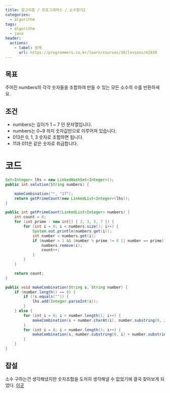 ```yaml
---
title: 알고리즘 / 프로그래머스 / 소수찾기2
categories: 
  - algorithm
tags: 
  - algorithm
  - java
header:  
  actions:
    - label: 문제
      url: https://programmers.co.kr/learn/courses/30/lessons/42839
---
```

## 목표
주어진 numbers의 각각 숫자들을 조합하여 만들 수 있는 모든 소수의 수를 반환하세요.
 
## 조건
-  numbers는 길이가 1 ~ 7 인 문자열입니다.
-  numbers는 0~9 까지 숫자값만으로 이루어져 있습니다.
-  013은 0, 1, 3 숫자로 조합하면 됩니다.
-  11과 011은 같은 숫자로 취급합니다.

# 코드
```java
Set<Integer> lhs = new LinkedHashSet<Integer>();
public int solution(String numbers) {

    makeCombination("", "17");
    return getPrimeCount(new LinkedList<Integer>(lhs));
}

public int getPrimeCount(LinkedList<Integer> numbers) {
    int count = 0;
    for (int prime : new int[] { 2, 3, 5, 7 }) {
        for (int i = 0; i < numbers.size(); i++) {
            System.out.println(numbers.get(i));
            int number = numbers.get(i);
            if (number > 1 && (number % prime != 0 || number == prime)) {
                numbers.remove(i);
                count++;
            }
        }
    }

    return count;
}

public void makeCombination(String s, String number) {
    if (number.length() == 0) {
        if (!s.equals("")) {
            lhs.add(Integer.parseInt(s));
        }
    } else {
        for (int i = 0; i < number.length(); i++) {
            makeCombination(s + number.charAt(i), number.substring(0, i) + number.substring(i + 1, number.length()));
        }
        for (int i = 0; i < number.length(); i++) {
            makeCombination(s, number.substring(0, i) + number.substring(i + 1, number.length()));
        }
    }
}
```

## 잡설
소수 구하는건 생각해냈지만 숫자조합을 도저히 생각해낼 수 없었기에 결국 찾아보게 되었다. [이곳](https://dreamhollic.tistory.com/entry/Programmers-%EC%99%84%EC%A0%84%ED%83%90%EC%83%89-%EC%86%8C%EC%88%98%EC%B0%BE%EA%B8%B0level-2)
<!--stackedit_data:
eyJoaXN0b3J5IjpbMTY1MjExNDg2MywxNzQ0OTg3Njg4XX0=
-->